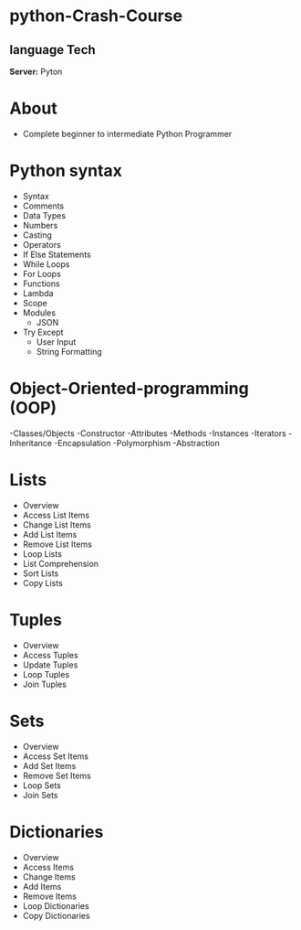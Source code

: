 # **python-Crash-Course**


## language Tech

**Server:** Pyton

# About
- Complete beginner to intermediate Python Programmer

# Python syntax
- Syntax
- Comments
- Data Types
- Numbers
- Casting
- Operators
- If Else Statements
- While Loops
- For Loops
- Functions
- Lambda
- Scope
- Modules
    - JSON
- Try Except
    - User Input
    - String Formatting


# Object-Oriented-programming (OOP)
-Classes/Objects
    -Constructor
    -Attributes
    -Methods
    -Instances
-Iterators
-Inheritance
-Encapsulation
-Polymorphism
-Abstraction


# Lists
- Overview
- Access List Items
- Change List Items
- Add List Items
- Remove List Items
- Loop Lists
- List Comprehension
- Sort Lists
- Copy Lists

# Tuples
- Overview
- Access Tuples
- Update Tuples
- Loop Tuples
- Join Tuples

# Sets
- Overview
- Access Set Items
- Add Set Items
- Remove Set Items
- Loop Sets
- Join Sets

# Dictionaries
- Overview
- Access Items
- Change Items
- Add Items
- Remove Items
- Loop Dictionaries
- Copy Dictionaries

